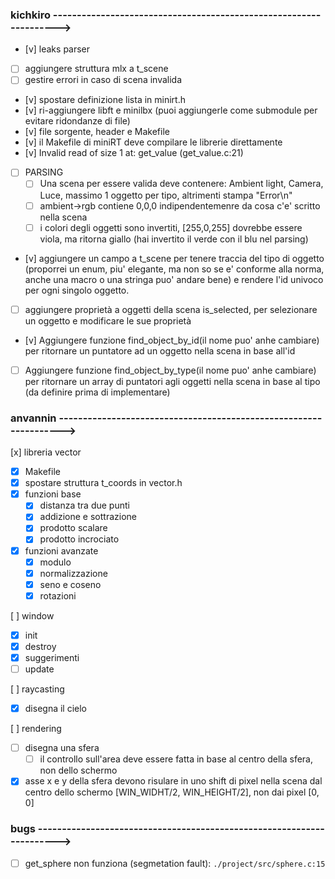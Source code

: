 ### kichkiro ------------------------------------------------------------------>

- [v] leaks parser
- [ ] aggiungere struttura mlx a t_scene
- [ ] gestire errori in caso di scena invalida
- [v] spostare definizione lista in minirt.h
- [v] ri-aggiungere libft e minilbx (puoi aggiungerle come submodule per evitare ridondanze di file)
- [v] file sorgente, header e Makefile
- [v] il Makefile di miniRT deve compilare le librerie direttamente
- [v] Invalid read of size 1 at: get_value (get_value.c:21)

- [ ] PARSING
	- [ ] Una scena per essere valida deve contenere: Ambient light, Camera, Luce, massimo 1 oggetto per tipo, altrimenti stampa "Error\n"
	- [ ] ambient->rgb contiene 0,0,0 indipendentemenre da cosa c'e' scritto nella scena
	- [ ] i colori degli oggetti sono invertiti, [255,0,255] dovrebbe essere viola, ma ritorna giallo (hai invertito il verde con il blu
			nel parsing)

- [v] aggiungere un campo a t_scene per tenere traccia del tipo di oggetto (proporrei un enum, piu' elegante, ma non so se e' conforme 
		alla norma, anche una macro o una stringa puo' andare bene) e rendere l'id univoco per ogni singolo oggetto.
- [ ] aggiungere proprietà a oggetti della scena is_selected, per selezionare un oggetto e modificare le sue proprietà
- [v] Aggiungere funzione find_object_by_id(il nome puo' anhe cambiare) per ritornare un puntatore ad un oggetto nella scena in base all'id
- [ ] Aggiungere funzione find_object_by_type(il nome puo' anhe cambiare) per ritornare un array di puntatori agli oggetti nella scena in 
		base al tipo (da definire prima di implementare)

### anvannin ------------------------------------------------------------------>

[x] libreria vector
- [x] Makefile
- [x] spostare struttura t_coords in vector.h
- [x] funzioni base
	- [x] distanza tra due punti
	- [x] addizione e sottrazione
	- [x] prodotto scalare
	- [x] prodotto incrociato
- [x] funzioni avanzate
	- [x] modulo
	- [x] normalizzazione
	- [x] seno e coseno
	- [x] rotazioni

[ ] window
- [x] init
- [x] destroy
- [x] suggerimenti
- [ ] update

[ ] raycasting
- [x] disegna il cielo

[ ] rendering
- [ ] disegna una sfera
	- [ ] il controllo sull'area deve essere fatta in base al centro della sfera, non dello schermo
- [X] asse x e y della sfera devono risulare in uno shift di pixel nella scena dal centro dello schermo [WIN_WIDHT/2, WIN_HEIGHT/2], non 
		dai pixel [0, 0]

### bugs ---------------------------------------------------------------------->

- [ ] get_sphere non funziona (segmetation fault): `./project/src/sphere.c:15`
